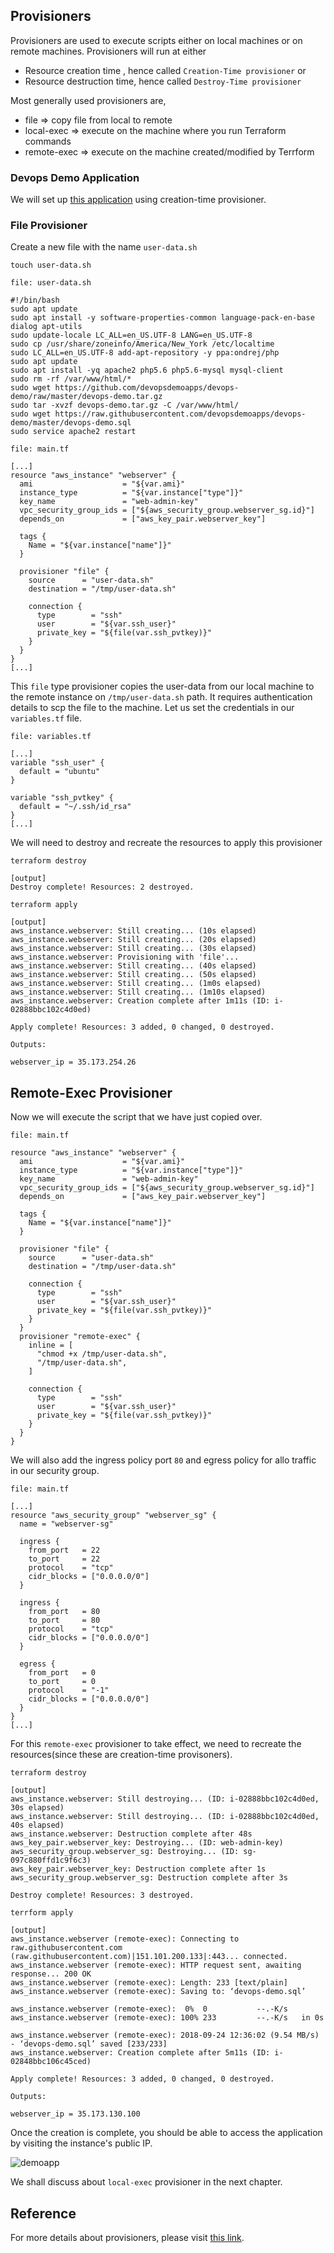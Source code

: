 ## Provisioners

Provisioners are used to execute scripts either on local machines or on remote machines. 
Provisioners will run at either
  * Resource creation time , hence called `Creation-Time provisioner` or  
  * Resource destruction time, hence called `Destroy-Time provisioner`  

Most generally used provisioners are,  
  * file        => copy file from local to remote
  * local-exec  => execute on the machine where you run Terraform commands
  * remote-exec => execute on the machine created/modified by Terrform
### Devops Demo Application

We will set up [this application](https://github.com/devopsdemoapps/devops-demo) using creation-time provisioner. 

### File Provisioner

Create a new file with the name `user-data.sh`

```
touch user-data.sh
```

`file: user-data.sh`
```
#!/bin/bash
sudo apt update
sudo apt install -y software-properties-common language-pack-en-base dialog apt-utils
sudo update-locale LC_ALL=en_US.UTF-8 LANG=en_US.UTF-8
sudo cp /usr/share/zoneinfo/America/New_York /etc/localtime
sudo LC_ALL=en_US.UTF-8 add-apt-repository -y ppa:ondrej/php
sudo apt update
sudo apt install -yq apache2 php5.6 php5.6-mysql mysql-client
sudo rm -rf /var/www/html/*
sudo wget https://github.com/devopsdemoapps/devops-demo/raw/master/devops-demo.tar.gz
sudo tar -xvzf devops-demo.tar.gz -C /var/www/html/
sudo wget https://raw.githubusercontent.com/devopsdemoapps/devops-demo/master/devops-demo.sql
sudo service apache2 restart
```

`file: main.tf`
```
[...]
resource "aws_instance" "webserver" {
  ami                    = "${var.ami}"
  instance_type          = "${var.instance["type"]}"
  key_name               = "web-admin-key"
  vpc_security_group_ids = ["${aws_security_group.webserver_sg.id}"]
  depends_on             = ["aws_key_pair.webserver_key"]

  tags {
    Name = "${var.instance["name"]}"
  }

  provisioner "file" {
    source      = "user-data.sh"
    destination = "/tmp/user-data.sh"

    connection {
      type        = "ssh"
      user        = "${var.ssh_user}"
      private_key = "${file(var.ssh_pvtkey)}"
    }
  }
}
[...]
```

This `file` type provisioner copies the user-data from our local machine to the remote instance on `/tmp/user-data.sh` path. It requires authentication details to scp the file to the machine. Let us set the credentials in our `variables.tf` file.

`file: variables.tf`
```
[...]
variable "ssh_user" {
  default = "ubuntu"
}

variable "ssh_pvtkey" {
  default = "~/.ssh/id_rsa"
}
[...]
```
We will need to destroy and recreate the resources to apply this provisioner

```
terraform destroy

[output]
Destroy complete! Resources: 2 destroyed.
```

```
terraform apply

[output]
aws_instance.webserver: Still creating... (10s elapsed)
aws_instance.webserver: Still creating... (20s elapsed)
aws_instance.webserver: Still creating... (30s elapsed)
aws_instance.webserver: Provisioning with 'file'...
aws_instance.webserver: Still creating... (40s elapsed)
aws_instance.webserver: Still creating... (50s elapsed)
aws_instance.webserver: Still creating... (1m0s elapsed)
aws_instance.webserver: Still creating... (1m10s elapsed)
aws_instance.webserver: Creation complete after 1m11s (ID: i-02888bbc102c4d0ed)

Apply complete! Resources: 3 added, 0 changed, 0 destroyed.

Outputs:

webserver_ip = 35.173.254.26
```

## Remote-Exec Provisioner

Now we will execute the script that we have just copied over.

`file: main.tf`
```
resource "aws_instance" "webserver" {
  ami                    = "${var.ami}"
  instance_type          = "${var.instance["type"]}"
  key_name               = "web-admin-key"
  vpc_security_group_ids = ["${aws_security_group.webserver_sg.id}"]
  depends_on             = ["aws_key_pair.webserver_key"]

  tags {
    Name = "${var.instance["name"]}"
  }

  provisioner "file" {
    source      = "user-data.sh"
    destination = "/tmp/user-data.sh"

    connection {
      type        = "ssh"
      user        = "${var.ssh_user}"
      private_key = "${file(var.ssh_pvtkey)}"
    }
  }
  provisioner "remote-exec" {
    inline = [
      "chmod +x /tmp/user-data.sh",
      "/tmp/user-data.sh",
    ]

    connection {
      type        = "ssh"
      user        = "${var.ssh_user}"
      private_key = "${file(var.ssh_pvtkey)}"
    }
  }
}
```

We will also add the ingress policy port `80` and egress policy for allo traffic in our security group.

`file: main.tf`
```
[...]
resource "aws_security_group" "webserver_sg" {
  name = "webserver-sg"

  ingress {
    from_port   = 22
    to_port     = 22
    protocol    = "tcp"
    cidr_blocks = ["0.0.0.0/0"]
  }

  ingress {
    from_port   = 80
    to_port     = 80
    protocol    = "tcp"
    cidr_blocks = ["0.0.0.0/0"]
  }

  egress {
    from_port   = 0
    to_port     = 0
    protocol    = "-1"
    cidr_blocks = ["0.0.0.0/0"]
  }
}
[...]
```

For this `remote-exec` provisioner to take effect, we need to recreate the resources(since these are creation-time provisoners).

```
terraform destroy

[output]
aws_instance.webserver: Still destroying... (ID: i-02888bbc102c4d0ed, 30s elapsed)
aws_instance.webserver: Still destroying... (ID: i-02888bbc102c4d0ed, 40s elapsed)
aws_instance.webserver: Destruction complete after 48s
aws_key_pair.webserver_key: Destroying... (ID: web-admin-key)
aws_security_group.webserver_sg: Destroying... (ID: sg-097c880ffd1c9f6c3)
aws_key_pair.webserver_key: Destruction complete after 1s
aws_security_group.webserver_sg: Destruction complete after 3s

Destroy complete! Resources: 3 destroyed.
```

```
terrform apply

[output]
aws_instance.webserver (remote-exec): Connecting to raw.githubusercontent.com (raw.githubusercontent.com)|151.101.200.133|:443... connected.
aws_instance.webserver (remote-exec): HTTP request sent, awaiting response... 200 OK
aws_instance.webserver (remote-exec): Length: 233 [text/plain]
aws_instance.webserver (remote-exec): Saving to: ‘devops-demo.sql’

aws_instance.webserver (remote-exec):  0%  0           --.-K/s
aws_instance.webserver (remote-exec): 100% 233         --.-K/s   in 0s

aws_instance.webserver (remote-exec): 2018-09-24 12:36:02 (9.54 MB/s) - ‘devops-demo.sql’ saved [233/233]
aws_instance.webserver: Creation complete after 5m11s (ID: i-02848bbc106c45ced)

Apply complete! Resources: 3 added, 0 changed, 0 destroyed.

Outputs:

webserver_ip = 35.173.130.100
```
Once the creation is complete, you should be able to access the application by visiting the instance's public IP.

![demoapp](./images/07-demoapp.png)

We shall discuss about `local-exec` provisioner in the next chapter.

## Reference  
For more details about provisioners, please visit [this link](https://www.terraform.io/intro/getting-started/provision.html).